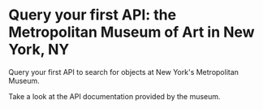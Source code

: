 # Query your first API: the Metropolitan Museum of Art in New York, NY

Query your first API to search for objects at New York's Metropolitan Museum.

Take a look at the API documentation provided by the museum.